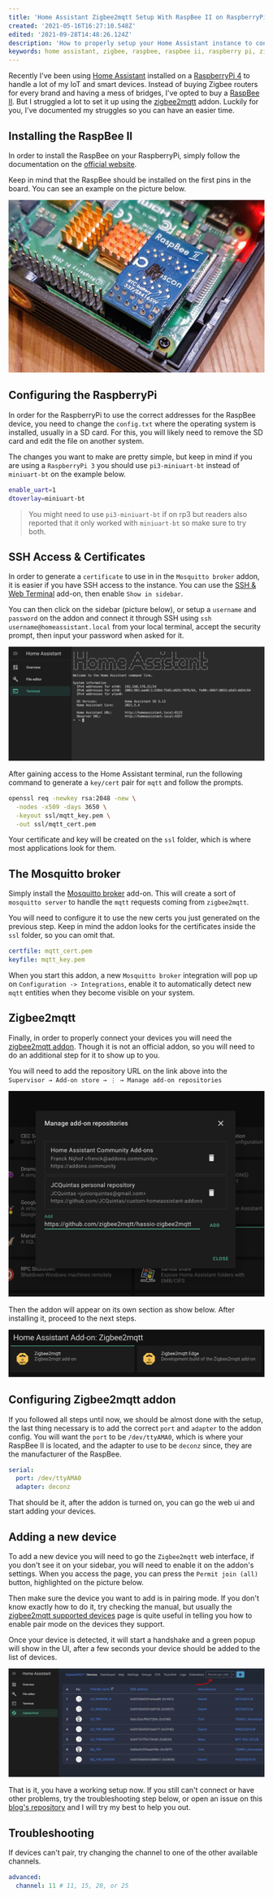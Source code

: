 ```yaml
---
title: 'Home Assistant Zigbee2mqtt Setup With RaspBee II on RaspberryPi'
created: '2021-05-16T16:27:10.548Z'
edited: '2021-09-28T14:48:26.124Z'
description: 'How to properly setup your Home Assistant instance to connect to your Zigbee devices using RaspBee II.'
keywords: home assistant, zigbee, raspbee, raspbee ii, raspberry pi, zigbee2mqtt, mqtt, mosquitto, deconz, phoscon, hassio, homeassistant, home-assistant
---
```


Recently I've been using [Home Assistant](https://www.home-assistant.io/) installed on a [RaspberryPi 4](https://www.raspberrypi.org/products/raspberry-pi-4-model-b/) to handle a lot of my IoT and smart devices. Instead of buying Zigbee routers for every brand and having a mess of bridges, I've opted to buy a [RaspBee II](https://phoscon.de/en/raspbee2). But I struggled a lot to set it up using the [zigbee2mqtt](https://www.zigbee2mqtt.io/) addon. Luckily for you, I've documented my struggles so you can have an easier time.

## Installing the RaspBee II

In order to install the RaspBee on your RaspberryPi, simply follow the documentation on the [official website](https://phoscon.de/en/raspbee2/install#connection).

Keep in mind that the RaspBee should be installed on the first pins in the board. You can see an example on the picture below.

![RaspberryPi 4 board with a RaspBee II correctly connected to it](./images/raspbee-ii-install.jpg)

## Configuring the RaspberryPi

In order for the RaspberryPi to use the correct addresses for the RaspBee device, you need to change the `config.txt` where the operating system is installed, usually in a SD card. For this, you will likely need to remove the SD card and edit the file on another system.

The changes you want to make are pretty simple, but keep in mind if you are using a `RaspberryPi 3` you should use `pi3-miniuart-bt` instead of `miniuart-bt` on the example below.

```bash
enable_uart=1
dtoverlay=miniuart-bt
```

<blockquote>You might need to use <code>pi3-miniuart-bt</code> if on rp3 but readers also reported that it only worked with <code>miniuart-bt</code> so make sure to try both.</blockquote>

## SSH Access & Certificates

In order to generate a `certificate` to use in in the `Mosquitto broker` addon, it is easier if you have SSH access to the instance. You can use the [SSH & Web Terminal](https://github.com/hassio-addons/addon-ssh) add-on, then enable `Show in sidebar`.

You can then click on the sidebar (picture below), or setup a `username` and `password` on the addon and connect it through SSH using `ssh username@homeassistant.local` from your local terminal, accept the security prompt, then input your password when asked for it.

![Example of how the SSH & Web Terminal screen looks like from inside Home Assistant](./images/ssh-and-web-terminal.jpg)

After gaining access to the Home Assistant terminal, run the following command to generate a `key/cert` pair for `mqtt` and follow the prompts.

```bash
openssl req -newkey rsa:2048 -new \
  -nodes -x509 -days 3650 \
  -keyout ssl/mqtt_key.pem \
  -out ssl/mqtt_cert.pem
```

Your certificate and key will be created on the `ssl` folder, which is where most applications look for them.

## The Mosquitto broker

Simply install the [Mosquitto broker](https://github.com/home-assistant/addons/tree/master/mosquitto) add-on. This will create a sort of `mosquitto server` to handle the `mqtt` requests coming from `zigbee2mqtt`.

You will need to configure it to use the new certs you just generated on the previous step. Keep in mind the addon looks for the certificates inside the `ssl` folder, so you can omit that.

```yaml
certfile: mqtt_cert.pem
keyfile: mqtt_key.pem
```

When you start this addon, a new `Mosquitto broker` integration will pop up on `Configuration -> Integrations`, enable it to automatically detect new `mqtt` entities when they become visible on your system.

## Zigbee2mqtt

Finally, in order to properly connect your devices you will need the [zigbee2mqtt addon](https://github.com/zigbee2mqtt/hassio-zigbee2mqtt). Though it is not an official addon, so you will need to do an additional step for it to show up to you.

You will need to add the repository URL on the link above into the `Supervisor → Add-on store → ⋮ → Manage add-on repositories`

![Screen of the Home Assistant "Manage add-on repositories" popup with the zigbee2mqtt addon url filled](./images/add-hassio-zigbee2mqtt-repository.png)

Then the addon will appear on its own section as show below. After installing it, proceed to the next steps.

![Home Assistant addon section showing both the regular and edge versions of the addon](./images/zigbee2mqtt-addon.png)

## Configuring Zigbee2mqtt addon

If you followed all steps until now, we should be almost done with the setup, the last thing necessary is to add the correct `port` and `adapter` to the addon config. You will want the `port` to be `/dev/ttyAMA0`, which is where your RaspBee II is located, and the adapter to use to be `deconz` since, they are the manufacturer of the RaspBee.

```yaml
serial:
  port: /dev/ttyAMA0
  adapter: deconz
```

That should be it, after the addon is turned on, you can go the web ui and start adding your devices.

## Adding a new device

To add a new device you will need to go the `Zigbee2mqtt` web interface, if you don't see it on your sidebar, you will need to enable it on the addon's settings. When you access the page, you can press the `Permit join (all)` button, highlighted on the picture below.

Then make sure the device you want to add is in pairing mode. If you don't know exactly how to do it, try checking the manual, but usually the [zigbee2mqtt supported devices](https://www.zigbee2mqtt.io/information/supported_devices.html) page is quite useful in telling you how to enable pair mode on the devices they support.

Once your device is detected, it will start a handshake and a green popup will show in the UI, after a few seconds your device should be added to the list of devices.

![Zigbee2mqtt web interface with a red arrow pointing to the "Permit join (all)" button](./images/permit-join.png)

That is it, you have a working setup now. If you still can't connect or have other problems, try the troubleshooting step below, or open an issue on this [blog's repository](https://github.com/JCQuintas/mind-components/issues) and I will try my best to help you out.

## Troubleshooting

If devices can't pair, try changing the channel to one of the other available channels.

```yaml
advanced:
  channel: 11 # 11, 15, 20, or 25
```

